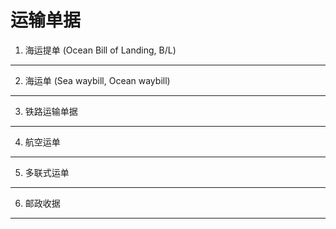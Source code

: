 运输单据
================
1. 海运提单 (Ocean Bill of Landing, B/L)
--------------------------
2. 海运单 (Sea waybill, Ocean waybill)
---------
3. 铁路运输单据
----
4. 航空运单
---
5. 多联式运单
---
6. 邮政收据
---


